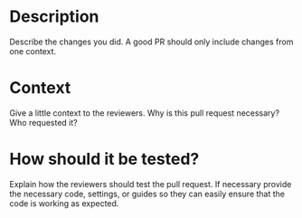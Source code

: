 # Description

Describe the changes you did. A good PR should only include changes from one context.

# Context

Give a little context to the reviewers. Why is this pull request necessary? Who requested it?

# How should it be tested?

Explain how the reviewers should test the pull request. If necessary provide the necessary code, settings, or guides so
they can easily ensure that the code is working as expected.
